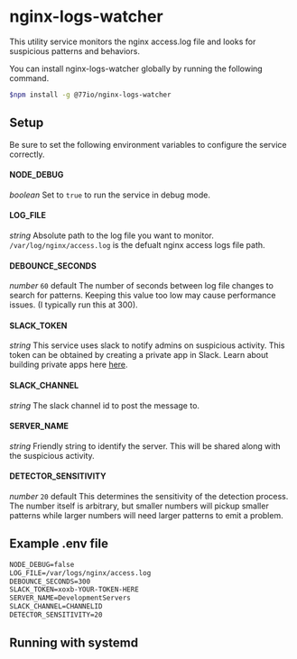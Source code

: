 # nginx-logs-watcher

This utility service monitors the nginx access.log file and looks for suspicious patterns and behaviors.

You can install nginx-logs-watcher globally by running the following command.

```sh
$npm install -g @77io/nginx-logs-watcher
```

## Setup

Be sure to set the following environment variables to configure the service correctly.

#### NODE_DEBUG

_boolean_
Set to `true` to run the service in debug mode.

#### LOG_FILE

_string_
Absolute path to the log file you want to monitor. `/var/log/nginx/access.log` is the defualt nginx access logs file path.

#### DEBOUNCE_SECONDS

_number_ `60` default
The number of seconds between log file changes to search for patterns. Keeping this value too low may cause performance issues. (I typically run this at 300).

#### SLACK_TOKEN

_string_
This service uses slack to notify admins on suspicious activity. This token can be obtained by creating a private app in Slack. Learn about building private apps here [here](https://api.slack.com/slack-apps).

#### SLACK_CHANNEL

_string_
The slack channel id to post the message to.

#### SERVER_NAME

_string_
Friendly string to identify the server. This will be shared along with the suspicious activity.

#### DETECTOR_SENSITIVITY

_number_ `20` default
This determines the sensitivity of the detection process. The number itself is arbitrary, but smaller numbers will pickup smaller patterns while larger numbers will need larger patterns to emit a problem.

## Example .env file

```txt
NODE_DEBUG=false
LOG_FILE=/var/logs/nginx/access.log
DEBOUNCE_SECONDS=300
SLACK_TOKEN=xoxb-YOUR-TOKEN-HERE
SERVER_NAME=DevelopmentServers
SLACK_CHANNEL=CHANNELID
DETECTOR_SENSITIVITY=20
```

## Running with systemd
